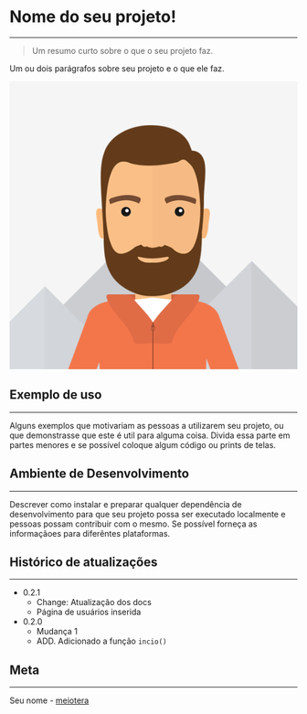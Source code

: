 # Nome do seu projeto!
---
> Um resumo curto sobre o que o seu projeto faz.

Um ou dois parágrafos sobre seu projeto e o que ele faz.

![](photo.png  "pode ser tirado um print da tela do projeto")

## Exemplo de uso 
---
Alguns exemplos que motivariam as pessoas a utilizarem seu projeto, ou que demonstrasse que este é util para alguma coisa. Divida essa parte em partes menores e se possível coloque algum código ou prints de telas.

## Ambiente de Desenvolvimento
---
Descrever como instalar e preparar qualquer dependência de desenvolvimento para que seu projeto possa ser executado localmente e pessoas possam contribuir com o mesmo. Se possível forneça as informaçãoes para diferêntes plataformas.

## Histórico de atualizações
---
* 0.2.1 
    * Change: Atualização dos docs
    * Página de usuários inserida
* 0.2.0
    * Mudança 1
    * ADD. Adicionado a função `incio()`

## Meta
---
Seu nome - [meiotera](https://www.instagram.com/)
